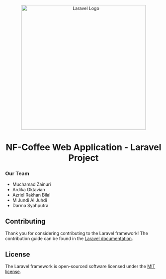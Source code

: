 <p align="center"><a href="https://laravel.com" target="_blank"><img src="https://raw.githubusercontent.com/laravel/art/master/logo-lockup/5%20SVG/2%20CMYK/1%20Full%20Color/laravel-logolockup-cmyk-red.svg" width="400" alt="Laravel Logo"></a></p>
<h1 align="center"> NF-Coffee Web Application - Laravel Project </h1>

### Our Team
- Muchamad Zainuri
- Ardika Oktavian
- Azriel Rakhan Bilal
- M Jundi Al Juhdi
- Darma Syahputra

## Contributing

Thank you for considering contributing to the Laravel framework! The contribution guide can be found in the [Laravel documentation](https://laravel.com/docs/contributions).


## License

The Laravel framework is open-sourced software licensed under the [MIT license](https://opensource.org/licenses/MIT).
